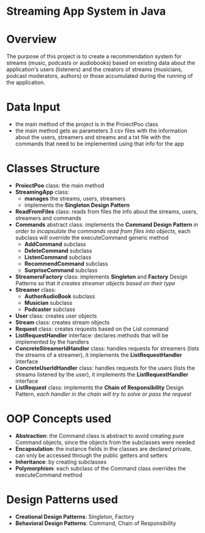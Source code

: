 # Streaming App System in Java
Overview
==
The purpose of this project is to create a recommendation system for streams (music, podcasts or audiobooks)
based on existing data about the application's users (listeners) and the creators of streams (musicians, podcast moderators, authors) or 
those accumulated during the running of the application.

Data Input
==
- the main method of the project is in the ProiectPoo class
- the main method gets as parameters 3 csv files with the information about the
users, streamers and streams and a txt file with the commands that need to be implemented using that info for the app

Classes Structure
==
- **ProiectPoo** class: the main method
- **StreamingApp** class:
  - **manages** the streams, users, streamers
  - implements the **Singleton Design Pattern**
- **ReadFromFiles** class: reads from files the info about the streams, users, streamers and commands
- **Commands** abstract class: implements the **Command Design Pattern** _in order to incapsulate the commands read from files into objects_, each subclass will override the executeCommand generic method
  - **AddCommand** subclass
  - **DeleteCommand** subclass
  - **ListenCommand** subclass
  - **RecommendCommand** subclass
  - **SurpriseCommand** subclass
- **StreamersFactory** class: implements **Singleton** and **Factory** Design Patterns so that _it creates streamer objects based on their type_
- **Streamer** class:
  - **AuthorAudioBook** subclass
  - **Musician** subclass
  - **Podcaster** subclass
- **User** class: creates user objects
- **Stream** class: creates stream objects
- **Request** class: creates requests based on the List command
- **ListRequestHandler** interface: declares methods that will be implemented by the handlers
- **ConcreteStreamerIdHandler** class: handles requests for streamers (lists the streams of a streamer), it implements the **ListRequestHandler** interface
- **ConcreteUserIdHandler** class: handles requests for the users (lists the streams listened by the user), it implements the **ListRequestHandler** interface
- **ListRequest** class: implements the **Chain of Responsibility** Design Pattern, _each handler in the chain will try to solve or pass the request_

OOP Concepts used
==
- **Abstraction**: the Command class is abstract to avoid creating pure Command objects, since the objects from the subclasses were needed
- **Encapsulation**: the instance fields in the classes are declared private, can only be accessed through the public getters and setters
- **Inheritance**: by creating subclasses
- **Polymorphism**: each subclass of the Command class overrides the executeCommand method

Design Patterns used
==
- **Creational Design Patterns**: Singleton, Factory
- **Behavioral Design Patterns**: Command, Chain of Responsibility


